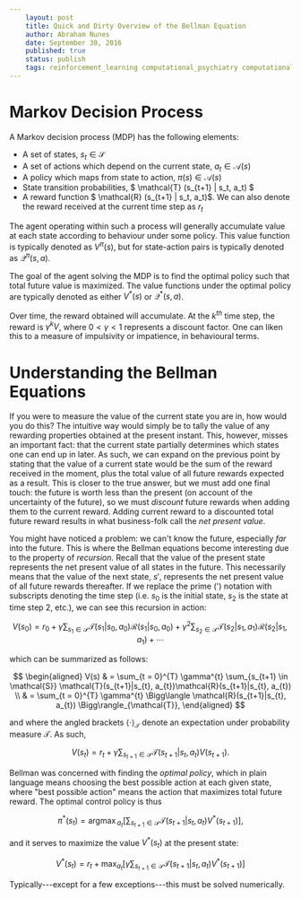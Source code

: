 ```yaml
---
    layout: post
    title: Quick and Dirty Overview of the Bellman Equation
    author: Abraham Nunes
    date: September 30, 2016
    published: true
    status: publish
    tags: reinforcement_learning computational_psychiatry computational_neuroscience
---
```


<script type="text/x-mathjax-config">
MathJax.Hub.Config({
  tex2jax: {inlineMath: [['$','$'], ['\\(','\\)']]}
});
</script>
<script type="text/javascript"
  src="https://cdn.mathjax.org/mathjax/latest/MathJax.js?config=TeX-AMS-MML_HTMLorMML">
</script>

# Markov Decision Process

A Markov decision process (MDP) has the following elements:

- A set of states, $s_t \in \mathcal{S}$
- A set of actions which depend on the current state, $a_t \in \mathcal{A}(s)$
- A policy which maps from state to action, $\pi(s) \in \mathcal{A}(s)$
- State transition probabilities, $ \mathcal{T} (s_{t+1} | s_t, a_t) $
- A reward function $ \mathcal{R} (s_{t+1} | s_t, a_t)$. We can also denote the reward received at the current time step as $r_t$

The agent operating within such a process will generally accumulate value at each state according to behaviour under some policy. This value function is typically denoted as $V^{\pi}(s)$, but for state-action pairs is typically denoted as $\mathcal{Q}^{\pi}(s, a)$.

The goal of the agent solving the MDP is to find the optimal policy such that total future value is maximized. The value functions under the optimal policy are typically denoted as either $V^\ast (s)$ or $\mathcal{Q}^\ast (s, a)$.

Over time, the reward obtained will accumulate. At the $k^{th}$ time step, the reward is $\gamma^{k} V$, where $0 < \gamma < 1$ represents a discount factor. One can liken this to a measure of impulsivity or impatience, in behavioural terms.

# Understanding the Bellman Equations

If you were to measure the value of the current state you are in, how would you do this? The intuitive way would simply be to tally the value of any rewarding properties obtained at the present instant. This, however, misses an important fact: that the current state partially determines which states one can end up in later. As such, we can expand on the previous point by stating that the value of a current state would be the sum of the reward received in the moment, plus the total value of all future rewards expected as a result. This is closer to the true answer, but we must add one final touch: the future is worth less than the present (on account of the uncertainty of the future), so we must _discount_ future rewards when adding them to the current reward. Adding current reward to a discounted total future reward results in what business-folk call the _net present value_.

You might have noticed a problem: we can't know the future, especially _far_ into the future. This is where the Bellman equations become interesting due to the property of _recursion_. Recall that the value of the present state represents the net present value of all states in the future. This necessarily means that the value of the next state, $s'$, represents the net present value of all future rewards thereafter. If we replace the prime (') notation with subscripts denoting the time step (i.e. $s_{0}$ is the initial state, $s_{2}$ is the state at time step 2, etc.), we can see this recursion in action:

$$
\begin{equation}
V(s_{0}) = r_{0} +
\gamma \sum_{s_{1} \in \mathcal{S}} \mathcal{T}(s_{1}|s_{0}, a_{0})\mathcal{R}(s_{1}|s_{0}, a_{0}) +
\gamma^{2} \sum_{s_{2} \in \mathcal{S}} \mathcal{T}(s_{2}|s_{1}, a_{1})\mathcal{R}(s_{2}|s_{1}, a_{1}) + \cdots
\end{equation}
$$

which can be summarized as follows:

$$
\begin{aligned}
V(s) & = \sum_{t = 0}^{T} \gamma^{t} \sum_{s_{t+1} \in \mathcal{S}} \mathcal{T}(s_{t+1}|s_{t}, a_{t})\mathcal{R}(s_{t+1}|s_{t}, a_{t}) \\
	 & = \sum_{t = 0}^{T} \gamma^{t} \Bigg\langle \mathcal{R}(s_{t+1}|s_{t}, a_{t}) \Bigg\rangle_{\mathcal{T}},
\end{aligned}
$$

and where the angled brackets $\langle \cdot \rangle_{\mathcal{T}}$ denote an expectation under probability measure $\mathcal{T}$. As such,

$$
\begin{equation}
V(s_{t}) = r_{t} +
\gamma \sum_{s_{t+1} \in \mathcal{S}} \mathcal{T}(s_{t+1}|s_{t}, a_{t})V(s_{t+1}).
\end{equation}
$$

Bellman was concerned with finding the _optimal policy_, which in plain language means choosing the best possible action at each given state, where "best possible action" means the action that maximizes total future reward. The optimal control policy is thus

$$
\begin{equation}
\pi^\ast (s_{t}) = {\mathrm{arg} \max}_{a_{t}} \Bigg[\sum_{s_{t+1} \in \mathcal{S}} \mathcal{T}(s_{t+1}|s_{t}, a_{t})V^\ast(s_{t+1}) \Bigg] ,
\end{equation}
$$

and it serves to maximize the value $V^{*}(s_{t})$ at the present state:

$$
V^\ast(s_{t}) = r_{t} + \max_{a_{t}} \Bigg[\gamma \sum_{s_{t+1} \in \mathcal{S}} \mathcal{T}(s_{t+1}|s_{t}, a_{t})V^\ast(s_{t+1}) \Bigg]
$$

Typically---except for a few exceptions---this must be solved numerically.
